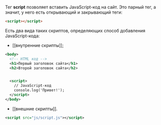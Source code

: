Тег **script** позволяет вставить JavaScript-код на сайт. Это парный тег, а значит, у него есть открывающий и закрывающий теги:

```HTML
<script></script>
```

Есть два вида таких скриптов, определяющих способ добавления JavaScript-кода:

- [[внутренние скрипты]];
```xml
<body>
  <!-- HTML код -->
  <h1>Первый заголовок сайта</h1>
  <h2>Второй заголовок сайта</h2>


  <script>
    // JavaScript-код
    console.log('Привет!');
  </script>
</body>
```

- [[внешние скрипты]].
```xml
<script src="js/script.js"></script>
```
